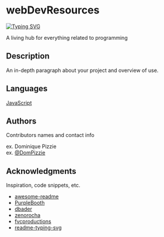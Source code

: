 # webDevResources
[![Typing SVG](https://readme-typing-svg.demolab.com?font=Fira+Code&pause=1000&color=3CF750&background=FFA29700&width=435&lines=webDevResources;Your+entire+knowledge+base+in+one+neat+place)](https://git.io/typing-svg)

A living hub for everything related to programming

## Description

An in-depth paragraph about your project and overview of use.

## Languages
[JavaScript](https://github.com/mikaoi/webdev-resources/tree/main/JavaScript)

## Authors

Contributors names and contact info

ex. Dominique Pizzie  
ex. [@DomPizzie](https://twitter.com/dompizzie)
## Acknowledgments

Inspiration, code snippets, etc.
* [awesome-readme](https://github.com/matiassingers/awesome-readme)
* [PurpleBooth](https://gist.github.com/PurpleBooth/109311bb0361f32d87a2)
* [dbader](https://github.com/dbader/readme-template)
* [zenorocha](https://gist.github.com/zenorocha/4526327)
* [fvcproductions](https://gist.github.com/fvcproductions/1bfc2d4aecb01a834b46)
* [readme-typing-svg](https://github.com/denvercoder1/readme-typing-svg)
